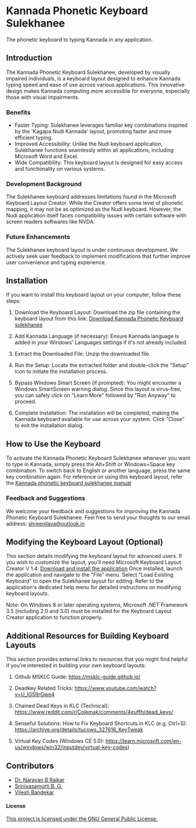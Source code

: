# Kannada Phonetic Keyboard Sulekhanee
The phonetic keyboard to typing Kannada in any application.
## Introduction

The Kannada Phonetic Keyboard Sulekhanee, developed by visually impaired individuals, is a keyboard layout designed to enhance Kannada typing speed and ease of use across various applications. This innovative design makes Kannada computing more accessible for everyone, especially those with visual impairments.

### Benefits

* Faster Typing:
Sulekhanee leverages familiar key combinations inspired by the 'Kagapa Nudi Kannada' layout, promoting faster and more efficient typing.
* Improved Accessibility:
Unlike the Nudi keyboard application, Sulekhanee functions seamlessly within all applications, including Microsoft Word and Excel.
* Wide Compatibility:
This keyboard layout is designed for easy access and functionality on various systems.
### Development Background
The Sulekhanee keyboard addresses limitations found in the Microsoft Keyboard Layout Creator.
While the Creator offers some level of phonetic mapping, it may not be as optimized as the Nudi keyboard.
However, the Nudi application itself faces compatibility issues with certain software with screen readers softwares like NVDA.
### Future Enhancements
The Sulekhanee keyboard layout is under continuous development. We actively seek user feedback to implement modifications that further improve user convenience and typing experience.

## Installation

If you want to install this keyboard layout on your computer, follow these steps:

1. Download the Keyboard Layout: Download the zip file containing the keyboard layout from this link: [Download Kannada Phonetic Keyboard sulekhanee](https://github.com/Computer-access/Kannada-Phonetic-Keyboard-Sulekhanee/files/14598180/kannada-phonetic-keyboard-sulekhanee.zip)

2. Add Kannada Language (if necessary): Ensure Kannada language is added in your Windows' Languages settings if it's not already included.

3. Extract the Downloaded File: Unzip the downloaded file.

4. Run the Setup: Locate the extracted folder and double-click the "Setup" icon to initiate the installation process.

5. Bypass Windows Smart Screen (if prompted): You might encounter a Windows SmartScreen warning dialog. Since this layout is virus-free, you can safely click on "Learn More" followed by "Run Anyway" to proceed.

6. Complete Installation: The installation will be completed, making the Kannada keyboard available for use across your system. Click "Close" to exit the installation dialog.

## How to Use the Keyboard

To activate the Kannada Phonetic Keyboard Sulekhanee whenever you want to type in Kannada, simply press the Alt+Shift or Windows+Space key combination. To switch back to English or another language, press the same key combination again.
For reference on using this keyboard layout, refer the [Kannada phonetic keyboard sulekhanee manual](Manual.md)

### Feedback and Suggestions
We welcome your feedback and suggestions for improving the Kannada Phonetic Keyboard Sulekhanee. 
Feel free to send your thoughts to our email address: [shreenilaya@outlook.in](shreenilaya@outlook.in)
## Modifying the Keyboard Layout (Optional)
This section details modifying the keyboard layout for advanced users. 
If you wish to customize the layout, you'll need Microsoft Keyboard Layout Creator V 1.4.
[Download and install the application](https://www.microsoft.com/en-us/download/details.aspx?id=102134)
Once installed, launch the application and navigate to the "File" menu. Select "Load Existing Keyboard" to open the Sulekhanee layout for editing. Refer to the application's dedicated help menu for detailed instructions on modifying keyboard layouts.

Note: On Windows 8 or later operating systems, Microsoft .NET Framework 3.5 (including 2.0 and 3.0) must be installed for the Keyboard Layout Creator application to function properly.

## Additional Resources for Building Keyboard Layouts

This section provides external links to resources that you might find helpful if you're interested in building your own keyboard layouts:

1. Github MSKLC Guide: https://msklc-guide.github.io/

2. Deadkey Related Tricks: https://www.youtube.com/watch?v=U_IG59rGwe4

3. Chained Dead Keys in KLC (Technical): https://www.reddit.com/r/Colemak/comments/4euffh/dead_keys/

4. Senseful Solutions: How to Fix Keyboard Shortcuts in KLC (e.g. Ctrl+S): https://archive.org/details/tucows_327616_KeyTweak

5. Virtual Key Codes (Windows CE 5.0): https://learn.microsoft.com/en-us/windows/win32/inputdev/virtual-key-codes)
 ## Contributors

* [Dr. Narayan B Raikar](narayan-b-raikar)
* [Srinivasamurti B. G.](smbgsrini)
* [Vilesh Bandekar](VileshBandekar)

#### License

[This project is licensed under the GNU General Public License.](LICENSE)
